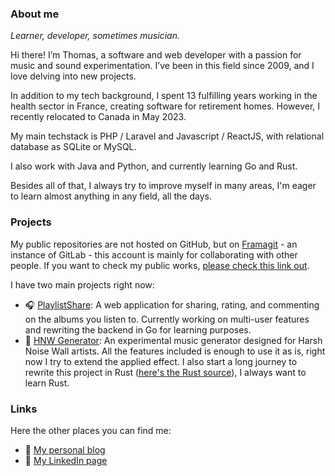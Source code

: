### About me

*Learner, developer, sometimes musician.*

Hi there! I’m Thomas, a software and web developer with a passion for music and sound experimentation. I’ve been in this field since 2009, and I love delving into new projects.

In addition to my tech background, I spent 13 fulfilling years working in the health sector in France, creating software for retirement homes. However, I recently relocated to Canada in May 2023.

My main techstack is PHP / Laravel and Javascript / ReactJS, with relational database as SQLite or MySQL.

I also work with Java and Python, and currently learning Go and Rust.

Besides all of that, I always try to improve myself in many areas, I'm eager to learn almost anything in any field, all the days.

### Projects

My public repositories are not hosted on GitHub, but on [Framagit](https://framagit.org/blchrd) - an instance of GitLab - this account is mainly for collaborating with other people. If you want to check my public works, [please check this link out](https://framagit.org/blchrd).

I have two main projects right now:

* 🎧 [PlaylistShare](https://framagit.org/playlistshare/): A web application for sharing, rating, and commenting on the albums you listen to. Currently working on multi-user features and rewriting the backend in Go for learning purposes.
* 🎵 [HNW Generator](https://framagit.org/blchrd/hnwgen): An experimental music generator designed for Harsh Noise Wall artists. All the features included is enough to use it as is, right now I try to extend the applied effect. I also start a long journey to rewrite this project in Rust ([here's the Rust source](https://framagit.org/blchrd/rust-hnwgen)), I always want to learn Rust.

### Links

Here the other places you can find me:

* 📓 [My personal blog](https://blchrd.eu)
* 💼 [My LinkedIn page](https://www.linkedin.com/in/blchrd)
